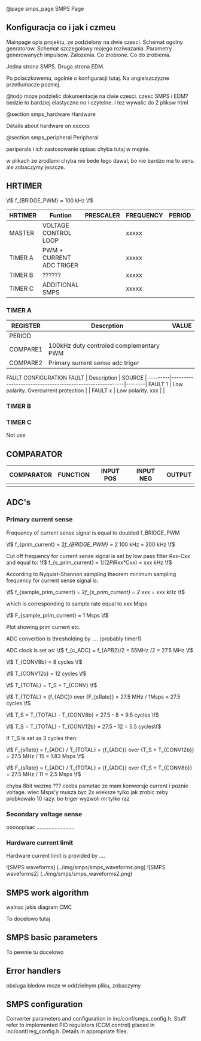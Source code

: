 @page smps_page SMPS Page

## Konfiguracja co i jak i czmeu ##

Mainpage opis projektu, ze podzielony na dwie czesci. Schemat ogolny genratorow. Schemat szczegolowy mojego roziwazania. Parametry generowanych impulsow. Zalozenia. Co zrobione. Co do zrobienia.

Jedna strona SMPS.
Druga strona EDM.


Po polaczkowemu, ogolnie o konfiguracji tutaj. Na angielszczyzne przetlumacze pozniej.


@todo moze podzielic dokumentacje na dwie czesci. czesc SMPS i EDM? bedzie to bardziej elastyczne no i czytelne. i tez wywalic do 2 plikow html



@section smps_hardware Hardware

Details about hardware on xxxxxx

@section smps_peripheral Peripheral

periperale i ich zastosowanie opisac chyba tutaj w mejnie.

w plikach ze zrodlami chyba nie bede tego dawal, bo nie bardzo ma to sens. ale zobaczymy jeszcze.






## HRTIMER ##


\f$ f_{BRIDGE\_PWM} = 100 kHz \f$


HRTIMER  | Funtion                   | PRESCALER  | FREQUENCY   | PERIOD    | Config          |
---------|---------------------------|------------|-------------|-----------|-----------------|
MASTER   | VOLTAGE CONTROL LOOP      |            |     xxxxx   |           |                 |
TIMER A  | PWM + CURRENT ADC TRIGER  |            |     xxxxx   |           |PUSH-PULL OUTPUT |
TIMER B  | ??????                    |            |     xxxxx   |           |                 |
TIMER C  | ADDITIONAL SMPS           |            |     xxxxx   |           |                 |



### TIMER A ###

REGISTER | Descrption                                               | VALUE |
---------|----------------------------------------------------------|-------|
PERIOD   |                                                          |       |
COMPARE1 | 100kHz duty controled complementary PWM                  |       |
COMPARE2 | Primary surrent sense adc triger                         |       |


FAULT CONFIGURATION
FAULT    | Description                                              | SOURCE |
---------|----------------------------------------------------------|--------|
FAULT 1  | Low polarity. Overcurrent protection                     |        |
FAULT x  | Low polarity. xxx                                        |        |


### TIMER B ###




### TIMER C ###

Not use


## COMPARATOR ##


COMPARATOR  | FUNCTION   | INPUT POS | INPUT NEG | OUTPUT |
------------|------------|-----------|-----------|--------|
|            |           |           |        |


## ADC's ##





### Primary current sense ###

Frequency of current sense signal is equal to doubled f_BRIDGE_PWM

\f$ f_{prim\_current} = 2*f_{BRIDGE\_PWM} = 2* 100 kHz = 200 kHz \f$

Cut off frequency for current sense signal is set by low pass filter Rxx-Cxx and equal to:
\f$ f_{s\_prim_current} = 1/(2*PI*Rxx*Cxx) =  xxx kHz \f$

According to Nyquist-Shannon sampling theorem minimum sampling frequency for current sense signal is:

\f$ f_{sample\_prim_current} = 2*f_{s\_prim\_current} = 2* xxx = xxx kHz \f$

which is corresponding to sample rate equal to xxx Msps

\f$ F_{sample\_prim_current} = 1 Msps \f$

Plot showing prim current etc.

ADC convertion is thresholding by .... (probably timer1)

ADC clock is set as:
\f$ f_{c\_ADC} = f_{APB2}/2 = 55MHz /2 = 27.5 MHz  \f$

\f$ T_{CONV8b} = 8 cycles \f$

\f$ T_{CONV12b} = 12 cycles \f$


\f$ T_{TOTAL} = T_S + T_{CONV}  \f$

\f$ T_{TOTAL} = {f_{ADC}} over {F_{sRate}} = 27.5 MHz / 1Msps = 27.5 cycles \f$

\f$ T_S = T_{TOTAL} - T_{CONV8b} =  27.5 - 8 = 9.5 cycles \f$

\f$ T_S = T_{TOTAL} - T_{CONV12b} =  27.5 - 12 = 5.5 cycles\f$

If T_S is set as 3 cycles then:

\f$ F_{sRate} = f_{ADC} / T_{TOTAL} = {f_{ADC}} over {T_S + T_{CONV12b}} = 27.5 MHz / 15 = 1.83 Msps   \f$

\f$ F_{sRate} = f_{ADC} / T_{TOTAL} = {f_{ADC}} over {T_S + T_{CONV8b}} = 27.5 MHz / 11 = 2.5 Msps   \f$


chyba 8bit wezme ??? czeba pametac ze mam konwersje current i poznie voltage. wiec Msps'y musza byc 2x wieksze
tylko jak zrobic zeby probkowalo 10 razy. bo triger wyzwoli mi tylko raz

### Secondary voltage sense ###

ooooopisac .........................


### Hardware current limit ####

Hardware current limit is provided by ....

![SMPS waveforms] (../img/smps/smps_waveforms.png)
![SMPS waveforms2] (../img/smps/smps_waveforms2.png)


## SMPS work algorithm ##






walnac jakis diagram CMC

To docelowo tutaj



## SMPS basic parameters ##



To pewnie tu docelowo


## Error handlers ##



obsluga bledow moze w oddzielnym pliku, zobaczymy


## SMPS configuration ##



Converter parameters and configuration in inc/conf/smps_config.h.
Stuff refer to implemented PID regulators (CCM control) placed in inc/conf/reg_config.h.
Details in appropriate files.


